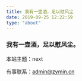 ```yaml
---
title: 我有一壶酒，足以慰风尘
date: 2019-09-25 12:22:59
type: "about"
---
```


### 我有一壶酒，足以慰风尘。





本站主题：next



有事联系：admin@zymin.cn

